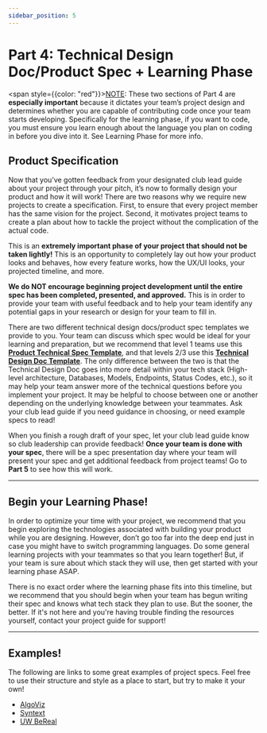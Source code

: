 ```yaml
---
sidebar_position: 5
---
```


# Part 4: Technical Design Doc/Product Spec + Learning Phase

<span style={{color: "red"}}><u>NOTE</u>: These two sections of Part 4 are **especially important** because it dictates your team’s project design and determines whether you are capable of contributing code once your team starts developing. Specifically for the learning phase, if you want to code, you must ensure you learn enough about the language you plan on coding in before you dive into it. See Learning Phase for more info.</span>

## Product Specification

Now that you’ve gotten feedback from your designated club lead guide about your project through your pitch, it’s now to formally design your product and how it will work! There are two reasons why we require new projects to create a specification. First, to ensure that every project member has the same vision for the project. Second, it motivates project teams to create a plan about how to tackle the project without the complication of the actual code.

This is an **extremely important phase of your project that should not be taken lightly!** This is an opportunity to completely lay out how your product looks and behaves, how every feature works, how the UX/UI looks, your projected timeline, and more.

**We do NOT encourage beginning project development until the entire spec has been completed, presented, and approved.** This is in order to provide your team with useful feedback and to help your team identify any potential gaps in your research or design for your team to fill in.

There are two different technical design docs/product spec templates we provide to you. Your team can discuss which spec would be ideal for your learning and preparation, but we recommend that level 1 teams use this **[Product Technical Spec Template](https://docs.google.com/document/d/1q9trXkLShXKabYpFxLDtPcdL_WYOwwfW/edit?usp=sharing&ouid=110339665080062140802&rtpof=true&sd=true)**, and that levels 2/3 use this **[Technical Design Doc Template](https://docs.google.com/document/d/1E9T0GCSYztEdXjgMYKJ06Pnkg4aySOzkGxQaabr3UbY/edit?usp=sharing)**. The only difference between the two is that the Technical Design Doc goes into more detail within your tech stack (High-level architecture, Databases, Models, Endpoints, Status Codes, etc.), so it may help your team answer more of the technical questions before you implement your project. It may be helpful to choose between one or another depending on the underlying knowledge between your teammates. Ask your club lead guide if you need guidance in choosing, or need example specs to read!

When you finish a rough draft of your spec, let your club lead guide know so club leadership can provide feedback! **Once your team is done with your spec**, there will be a spec presentation day where your team will present your spec and get additional feedback from project teams! Go to **Part 5** to see how this will work.

---

## Begin your Learning Phase!

In order to optimize your time with your project, we recommend that you begin exploring the technologies associated with building your product while you are designing. However, don’t go too far into the deep end just in case you might have to switch programming languages. Do some general learning projects with your teammates so that you learn together! But, if your team is sure about which stack they will use, then get started with your learning phase ASAP.

There is no exact order where the learning phase fits into this timeline, but we recommend that you should begin when your team has begun writing their spec and knows what tech stack they plan to use. But the sooner, the better. If it's not here and you're having trouble finding the resources yourself, contact your project guide for support!

---

## Examples!

The following are links to some great examples of project specs. Feel free to use their structure and style as a place to start, but try to make it your own!

- [AlgoViz](https://docs.google.com/document/d/1aPI6hMQnUmd4xSB1iHznqPPwf6O-75pQ/edit?usp=sharing&ouid=110339665080062140802&rtpof=true&sd=true)
- [Syntext](https://docs.google.com/document/d/1nocWKKrvc7k4Md05yd3QKPVLG9CObYTt/edit?usp=sharing&ouid=110339665080062140802&rtpof=true&sd=true)
- [UW BeReal](https://docs.google.com/document/d/1KfsGkbPJdpqmdq-rVXRLRTjEGFZ4OJTN/edit?usp=sharing&ouid=110339665080062140802&rtpof=true&sd=true)
